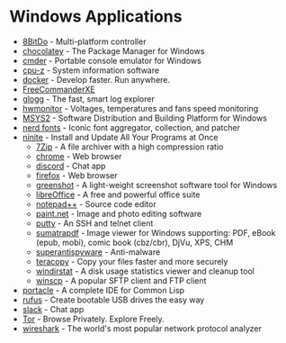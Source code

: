 # Windows Applications


- [8BitDo](https://www.8bitdo.com/) - Multi-platform controller
- [chocolatey](https://chocolatey.org/) - The Package Manager for Windows
- [cmder](https://cmder.app/) - Portable console emulator for Windows
- [cpu-z](https://www.cpuid.com/softwares/cpu-z.html) - System information software
- [docker](https://www.docker.com/) - Develop faster. Run anywhere.
- [FreeCommanderXE](https://freecommander.com/en/summary/)
- [glogg](https://glogg.bonnefon.org/) - The fast, smart log explorer
- [hwmonitor](https://www.cpuid.com/softwares/hwmonitor.html) - Voltages, temperatures and fans speed monitoring
- [MSYS2](https://www.msys2.org/) - Software Distribution and Building Platform for Windows
- [nerd fonts](https://www.nerdfonts.com/) - Iconic font aggregator, collection, and patcher
- [ninite](https://ninite.com/) - Install and Update All Your Programs at Once
    - [7Zip](https://www.7-zip.org/) - A file archiver with a high compression ratio
    - [chrome](https://www.google.com/chrome/) - Web browser
    - [discord](https://discord.com/) - Chat app
    - [firefox](https://www.mozilla.org/en-US/firefox/new/) - Web browser
    - [greenshot](https://getgreenshot.org/) - A light-weight screenshot software tool for Windows
    - [libreOffice](https://www.libreoffice.org/) - A free and powerful office suite
    - [notepad++](https://notepad-plus-plus.org/) - Source code editor
    - [paint.net](https://www.getpaint.net/) - Image and photo editing software
    - [putty](https://www.putty.org/) - An SSH and telnet client
    - [sumatrapdf](https://www.sumatrapdfreader.org/free-pdf-reader) - Image viewer for Windows supporting: PDF, eBook (epub, mobi), comic book (cbz/cbr), DjVu, XPS, CHM
    - [superantispyware](https://www.superantispyware.com/) - Anti-malware
    - [teracopy](https://www.codesector.com/teracopy) - Copy your files faster and more securely
    - [windirstat](https://windirstat.net/) - A disk usage statistics viewer and cleanup tool
    - [winscp](https://winscp.net/eng/index.php) - A popular SFTP client and FTP client
- [portacle](https://portacle.github.io/) - A complete IDE for Common Lisp
- [rufus](https://rufus.ie/en/) - Create bootable USB drives the easy way
- [slack](https://slack.com/) - Chat app
- [Tor](https://www.torproject.org/) - Browse Privately. Explore Freely.
- [wireshark](https://www.wireshark.org/) - The world's most popular network protocol analyzer
